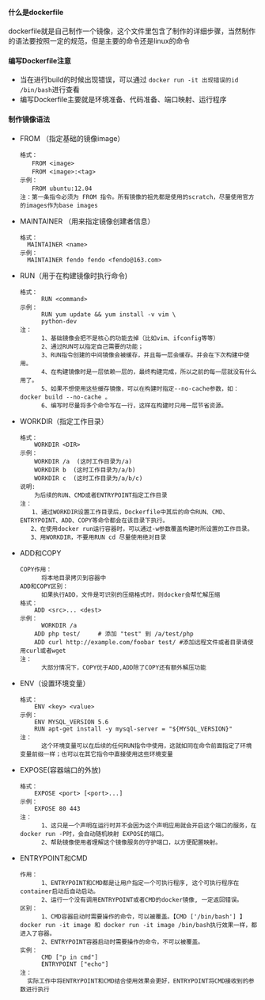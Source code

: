 #### 什么是dockerfile

dockerfile就是自己制作一个镜像，这个文件里包含了制作的详细步骤，当然制作的语法要按照一定的规范，但是主要的命令还是linux的命令

#### 编写Dockerfile注意

+ 当在进行build的时候出现错误，可以通过 `docker run -it 出现错误的id /bin/bash`进行查看
+ 编写Dockerfile主要就是环境准备、代码准备、端口映射、运行程序

#### 制作镜像语法

- FROM （指定基础的镜像image）

  ```
  格式：
  　　FROM <image>
  　　FROM <image>:<tag>
  示例：
  　　FROM ubuntu:12.04
  注：第一条指令必须为 FROM 指令。所有镜像的祖先都是使用的scratch，尽量使用官方的images作为base images
  ```

- MAINTAINER （用来指定镜像创建者信息）

  ```
  格式：
  	MAINTAINER <name>
  示例：
  	MAINTAINER fendo fendo <fendo@163.com>
  ```

+ RUN（用于在构建镜像时执行命令)

  ```
  格式：
  		RUN <command>
  示例：
  		RUN yum update && yum install -v vim \
  		python-dev
  注：
  		1、基础镜像会把不是核心的功能去掉（比如vim、ifconfig等等）
  		2、通过RUN可以指定自己需要的功能；
  		3、RUN指令创建的中间镜像会被缓存，并且每一层会缓存。并会在下次构建中使用。
  		4、在构建镜像时是一层依赖一层的，最终构建完成，所以之前的每一层就没有什么用了。
  		5、如果不想使用这些缓存镜像，可以在构建时指定--no-cache参数，如：docker build --no-cache 。
  		6、编写时尽量将多个命令写在一行，这样在构建时只用一层节省资源。
  ```

+ WORKDIR（指定工作目录）

  ```
  格式：
      WORKDIR <DIR>
  示例：
      WORKDIR /a  (这时工作目录为/a)
      WORKDIR b  (这时工作目录为/a/b)
      WORKDIR c  (这时工作目录为/a/b/c)
  说明:
      为后续的RUN、CMD或者ENTRYPOINT指定工作目录
  注：
  　　1、通过WORKDIR设置工作目录后，Dockerfile中其后的命令RUN、CMD、ENTRYPOINT、ADD、COPY等命令都会在该目录下执行。
     2、在使用docker run运行容器时，可以通过-w参数覆盖构建时所设置的工作目录。
     3、用WORKDIR，不要用RUN cd 尽量使用绝对目录
  ```

+ ADD和COPY

  ```
  COPY作用：
  		将本地目录拷贝到容器中
  ADD和COPY区别：
  		如果执行ADD，文件是可识别的压缩格式时，则docker会帮忙解压缩
  格式：
      ADD <src>... <dest>
  示例：
  		WORKDIR /a 
      ADD php test/     # 添加 "test" 到 /a/test/php
      ADD curl http://example.com/foobar test/ #添加远程文件或者目录请使用curl或者wget
  注：
  		大部分情况下，COPY优于ADD,ADD除了COPY还有额外解压功能
  ```

+ ENV（设置环境变量）

  ```
  格式：
      ENV <key> <value>
  示例：
      ENV MYSQL_VERSION 5.6
      RUN apt-get install -y mysql-server = "${MYSQL_VERSION}"
  注：
  		这个环境变量可以在后续的任何RUN指令中使用，这就如同在命令前面指定了环境变量前缀一样；也可以在其它指令中直接使用这些环境变量
  ```

+ EXPOSE(容器端口的外放)

  ```
  格式：
      EXPOSE <port> [<port>...]
  示例：
      EXPOSE 80 443
  注：
  		1、这只是一个声明在运行时并不会因为这个声明应用就会开启这个端口的服务，在docker run -P时，会自动随机映射 EXPOSE的端口。
  		2、帮助镜像使用者理解这个镜像服务的守护端口，以方便配置映射。
  ```

+ ENTRYPOINT和CMD

  ```
  作用：
  		1、ENTRYPOINT和CMD都是让用户指定一个可执行程序, 这个可执行程序在container启动后自动启动。
  		2、运行一个没有调用ENTRYPOINT或者CMD的docker镜像, 一定返回错误。
  区别：
  		1、CMD容器启动时需要操作的命令，可以被覆盖。【CMD ['/bin/bash'] 】docker run -it image 和 docker run -it image /bin/bash执行效果一样，都进入了容器。
  		2、ENTRYPOINT容器启动时需要操作的命令，不可以被覆盖。
  实例：
  		CMD ["p in cmd"]
  		ENTRYPOINT ["echo"]
  注：
  	实际工作中将ENTRYPOINT和CMD结合使用效果会更好，ENTRYPOINT将CMD接收到的参数进行执行
  ```

  

